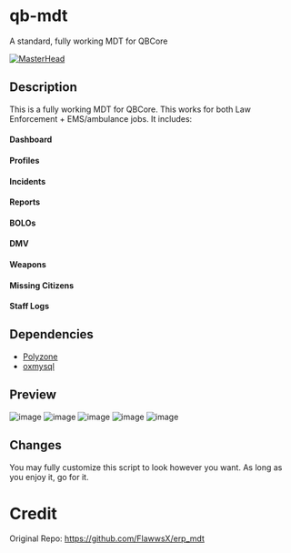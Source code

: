 # qb-mdt
A standard, fully working MDT for QBCore

[![MasterHead](https://tenor.com/view/rainbow-loading-bar-gif-22021110)](https://google.com/)

## Description
This is a fully working MDT for QBCore. This works for both Law Enforcement + EMS/ambulance jobs. 
It includes:
#### Dashboard
#### Profiles
#### Incidents
#### Reports
#### BOLOs
#### DMV
#### Weapons
#### Missing Citizens
#### Staff Logs

## Dependencies
- [Polyzone](https://github.com/mkafrin/PolyZone)
- [oxmysql](https://github.com/overextended/oxmysql)

## Preview
![image](https://user-images.githubusercontent.com/100185331/157343845-979f693b-1f7d-42ba-8402-9914617f9fef.png)
![image](https://user-images.githubusercontent.com/100185331/157343886-fd18072e-eaa4-477a-a3a9-626b80238e06.png)
![image](https://user-images.githubusercontent.com/82112471/152825147-c016f3fd-ceae-41df-8be4-c7420a5438d5.png)
![image](https://user-images.githubusercontent.com/82112471/153021462-a8eb7bc7-7d5a-4f71-9636-093ceacb487e.png)
![image](https://user-images.githubusercontent.com/82112471/153021166-d18b3668-85cc-4aa2-bda5-93c6a0d26ada.png)


## Changes

You may fully customize this script to look however you want. As long as you enjoy it, go for it.

# Credit

Original Repo: https://github.com/FlawwsX/erp_mdt
